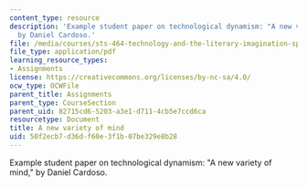 ```yaml
---
content_type: resource
description: 'Example student paper on technological dynamism: "A new variety of mind,"
  by Daniel Cardoso.'
file: /media/courses/sts-464-technology-and-the-literary-imagination-spring-2008/50f2ecb7d36df60e3f1b07be329e8b28_dcardoso_wk5.pdf
file_type: application/pdf
learning_resource_types:
- Assignments
license: https://creativecommons.org/licenses/by-nc-sa/4.0/
ocw_type: OCWFile
parent_title: Assignments
parent_type: CourseSection
parent_uid: 82715cd6-5203-a3e1-d711-4cb5e7ccd6ca
resourcetype: Document
title: A new variety of mind
uid: 50f2ecb7-d36d-f60e-3f1b-07be329e8b28
---
```

Example student paper on technological dynamism: "A new variety of mind," by Daniel Cardoso.